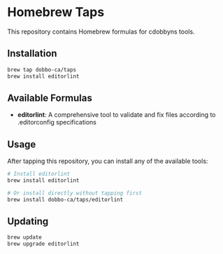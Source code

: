# Homebrew Taps

This repository contains Homebrew formulas for cdobbyns tools.

## Installation

```bash
brew tap dobbo-ca/taps
brew install editorlint
```

## Available Formulas

- **editorlint**: A comprehensive tool to validate and fix files according to .editorconfig specifications

## Usage

After tapping this repository, you can install any of the available tools:

```bash
# Install editorlint
brew install editorlint

# Or install directly without tapping first
brew install dobbo-ca/taps/editorlint
```

## Updating

```bash
brew update
brew upgrade editorlint
```

